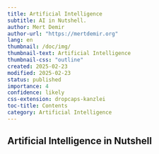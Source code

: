 ```yaml
---
title: Artificial Intelligence
subtitle: AI in Nutshell.
author: Mert Demir
author-url: "https://mertdemir.org"
lang: en
thumbnail: /doc/img/
thumbnail-text: Artificial Intelligence
thumbnail-css: "outline"
created: 2025-02-23
modified: 2025-02-23
status: published
importance: 4
confidence: likely
css-extension: dropcaps-kanzlei
toc-title: Contents
category: Artificial Intelligence
---
```


## Artificial Intelligence in Nutshell